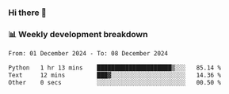 ### Hi there 👋

### 📊 Weekly development breakdown
<!--START_SECTION:waka-->

```txt
From: 01 December 2024 - To: 08 December 2024

Python   1 hr 13 mins    █████████████████████▒░░░   85.14 %
Text     12 mins         ███▓░░░░░░░░░░░░░░░░░░░░░   14.36 %
Other    0 secs          ░░░░░░░░░░░░░░░░░░░░░░░░░   00.50 %
```

<!--END_SECTION:waka-->
